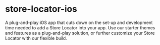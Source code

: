 # store-locator-ios
A plug-and-play iOS app that cuts down on the set-up and development time needed to add a Store Locator into your app. Use our starter themes and features as a plug-and-play solution, or further customize your Store Locator with our flexible build.
